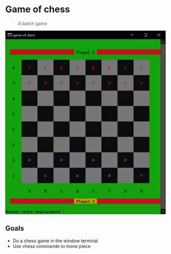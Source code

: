 # Game of chess

> A batch game

![screenshot CMD](Assets/screenshot.png)

## Goals

- Do a chess game in the window terminal
- Use chess commande to move piece
